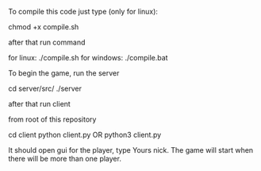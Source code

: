 To compile this code just type (only for linux):

chmod +x compile.sh

after that run command

 for linux: ./compile.sh
 for windows: ./compile.bat

To begin the game, run the server

cd server/src/
./server

after that run client

from root of this repository

cd client
python client.py    OR      python3 client.py


It should open gui for the player, type Yours nick. 
The game will start when there will be more than one player.